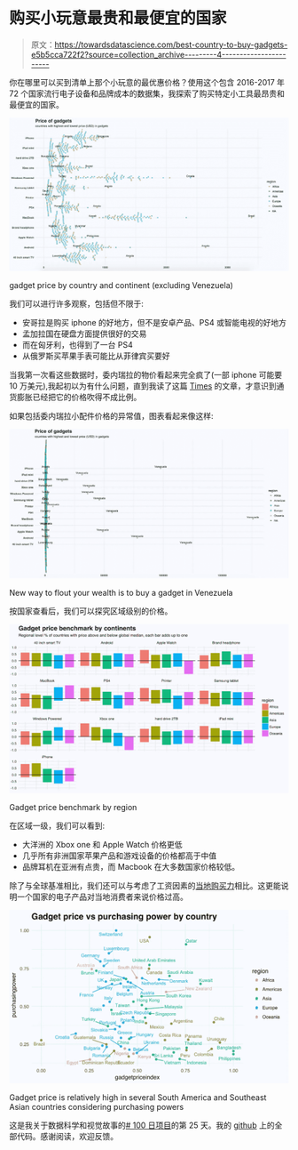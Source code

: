 # 购买小玩意最贵和最便宜的国家

> 原文：<https://towardsdatascience.com/best-country-to-buy-gadgets-e5b5cca722f2?source=collection_archive---------4----------------------->

你在哪里可以买到清单上那个小玩意的最优惠价格？使用这个包含 2016-2017 年 72 个国家流行电子设备和品牌成本的数据集，我探索了购买特定小工具最昂贵和最便宜的国家。

![](img/0afcdddfa62147f5a06a6c2dcb26577a.png)

gadget price by country and continent (excluding Venezuela)

我们可以进行许多观察，包括但不限于:

*   安哥拉是购买 iphone 的好地方，但不是安卓产品、PS4 或智能电视的好地方
*   孟加拉国在硬盘方面提供很好的交易
*   而在匈牙利，也得到了一台 PS4
*   从俄罗斯买苹果手表可能比从菲律宾买要好

当我第一次看这些数据时，委内瑞拉的物价看起来完全疯了(一部 iphone 可能要 10 万美元),我起初以为有什么问题，直到我读了这篇 [Times](http://time.com/money/3931704/apple-iphone-6-venezuela-inflation/) 的文章，才意识到通货膨胀已经把它的价格吹得不成比例。

如果包括委内瑞拉小配件价格的异常值，图表看起来像这样:

![](img/0237350da55a61296348d13a7275d11e.png)

New way to flout your wealth is to buy a gadget in Venezuela

按国家查看后，我们可以探究区域级别的价格。

![](img/4aff9702c5908deb182991dbe71ed1c3.png)

Gadget price benchmark by region

在区域一级，我们可以看到:

*   大洋洲的 Xbox one 和 Apple Watch 价格更低
*   几乎所有非洲国家苹果产品和游戏设备的价格都高于中值
*   品牌耳机在亚洲有点贵，而 Macbook 在大多数国家价格较低。

除了与全球基准相比，我们还可以与考虑了工资因素的[当地购买力](http://www.nationmaster.com/country-info/stats/Cost-of-living/Local-purchasing-power)相比。这更能说明一个国家的电子产品对当地消费者来说价格过高。

![](img/a6c0f9e2cb89a98fe6b88277b2703d2d.png)

Gadget price is relatively high in several South America and Southeast Asian countries considering purchasing powers

这是我关于数据科学和视觉故事的[# 100 日项目](https://medium.com/@yanhann10)的第 25 天。我的 [github](https://github.com/yanhann10/opendata_viz) 上的全部代码。感谢阅读，欢迎反馈。